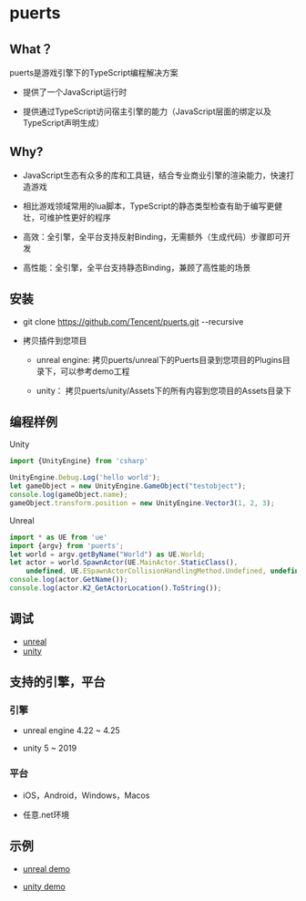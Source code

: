 # puerts

## What？

puerts是游戏引擎下的TypeScript编程解决方案

* 提供了一个JavaScript运行时

* 提供通过TypeScript访问宿主引擎的能力（JavaScript层面的绑定以及TypeScript声明生成）

## Why?

* JavaScript生态有众多的库和工具链，结合专业商业引擎的渲染能力，快速打造游戏

* 相比游戏领域常用的lua脚本，TypeScript的静态类型检查有助于编写更健壮，可维护性更好的程序

* 高效：全引擎，全平台支持反射Binding，无需额外（生成代码）步骤即可开发

* 高性能：全引擎，全平台支持静态Binding，兼顾了高性能的场景

## 安装

* git clone https://github.com/Tencent/puerts.git --recursive

* 拷贝插件到您项目

    - unreal engine: 拷贝puerts/unreal下的Puerts目录到您项目的Plugins目录下，可以参考demo工程
    
    - unity： 拷贝puerts/unity/Assets下的所有内容到您项目的Assets目录下

## 编程样例

Unity

```typescript
import {UnityEngine} from 'csharp'

UnityEngine.Debug.Log('hello world');
let gameObject = new UnityEngine.GameObject("testobject");
console.log(gameObject.name);
gameObject.transform.position = new UnityEngine.Vector3(1, 2, 3);
```

Unreal

```typescript
import * as UE from 'ue'
import {argv} from 'puerts';
let world = argv.getByName("World") as UE.World;
let actor = world.SpawnActor(UE.MainActor.StaticClass(),
    undefined, UE.ESpawnActorCollisionHandlingMethod.Undefined, undefined, undefined) as UE.MainActor;
console.log(actor.GetName());
console.log(actor.K2_GetActorLocation().ToString());
```

## 调试

* [unreal](doc/vscode_debug_unreal.md)
* [unity](doc/vscode_debug_unity.md)

## 支持的引擎，平台

### 引擎

* unreal engine 4.22 ~ 4.25

* unity 5 ~ 2019

### 平台

* iOS，Android，Windows，Macos

* 任意.net环境

## 示例

* [unreal demo](https://github.com/chexiongsheng/puerts_unreal_demo)

* [unity demo](https://github.com/chexiongsheng/puerts_unity_demo)

